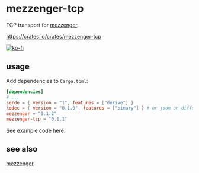 # mezzenger-tcp

TCP transport for [mezzenger](https://github.com/zduny/mezzenger).

https://crates.io/crates/mezzenger-tcp

[![ko-fi](https://ko-fi.com/img/githubbutton_sm.svg)](https://ko-fi.com/O5O31JYZ4)

## usage

Add dependencies to `Cargo.toml`:

```toml
[dependencies]
# ...
serde = { version = "1", features = ["derive"] }
kodec = { version = "0.1.0", features = ["binary"] } # or json or different one from another crate...
mezzenger = "0.1.2"
mezzenger-tcp = "0.1.1"
```

See example code here.

## see also

[mezzenger](https://github.com/zduny/mezzenger)
